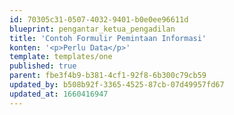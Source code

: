 ```yaml
---
id: 70305c31-0507-4032-9401-b0e0ee96611d
blueprint: pengantar_ketua_pengadilan
title: 'Contoh Formulir Pemintaan Informasi'
konten: '<p>Perlu Data</p>'
template: templates/one
published: true
parent: fbe3f4b9-b381-4cf1-92f8-6b300c79cb59
updated_by: b508b92f-3365-4525-87cb-07d49957fd67
updated_at: 1660416947
---
```

